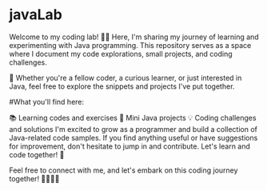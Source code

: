 # javaLab

Welcome to my coding lab! 🧪🚀 Here, I'm sharing my journey of learning and experimenting with Java programming. This repository serves as a space where I document my code explorations, small projects, and coding challenges.

🌱 Whether you're a fellow coder, a curious learner, or just interested in Java, feel free to explore the snippets and projects I've put together.

#What you'll find here:

📚 Learning codes and exercises
🚀 Mini Java projects
💡 Coding challenges and solutions
I'm excited to grow as a programmer and build a collection of Java-related code samples. If you find anything useful or have suggestions for improvement, don't hesitate to jump in and contribute. Let's learn and code together! 🤝

Feel free to connect with me, and let's embark on this coding journey together! 👩‍💻👨‍💻 
